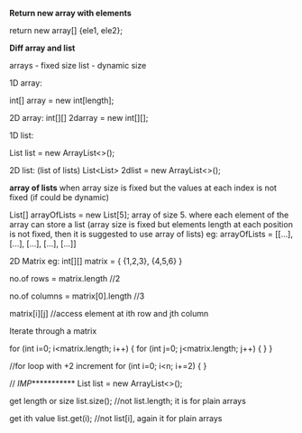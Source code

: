 **Return new array with elements**

return new array[] {ele1, ele2};

**Diff array and list**

arrays - fixed size
list - dynamic size

1D array: 

int[] array = new int[length];

2D array: 
int[][] 2darray = new int[][];

1D list:

List<Integer> list = new ArrayList<>();

2D list: (list of lists)
List<List<Intger>> 2dlist = new ArrayList<>();

**array of lists**
when array size is fixed but the values at each index is not fixed (if could be dynamic)

List<Integer>[] arrayOfLists = new List[5];
array of size 5. where each element of the array can store a list<Integer> (array size is fixed but elements length at each position is not fixed, then it is suggested to use array of lists)
eg: arrayOfLists = [[...], [...], [...], [...], [...]]



2D Matrix
eg:
int[][] matrix = {
          {1,2,3},
          {4,5,6}
}

no.of rows = matrix.length //2

no.of columns = matrix[0].length //3

matrix[i][j] //access element at ith row and jth column

Iterate through a matrix

for (int i=0; i<matrix.length; i++) {
  for (int j=0; j<matrix.length; j++) {
  }
}


//for loop with +2 increment
for (int i=0; i<n; i+=2) {
}

//
*IMP************
List<Integer> list = new ArrayList<>();

get length or size
list.size();  //not list.length; it is for plain arrays

get ith value
list.get(i);   //not list[i], again it for plain arrays

